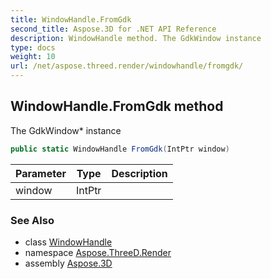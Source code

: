 ```yaml
---
title: WindowHandle.FromGdk
second_title: Aspose.3D for .NET API Reference
description: WindowHandle method. The GdkWindow instance
type: docs
weight: 10
url: /net/aspose.threed.render/windowhandle/fromgdk/
---
```

## WindowHandle.FromGdk method

The GdkWindow* instance

```csharp
public static WindowHandle FromGdk(IntPtr window)
```

| Parameter | Type | Description |
| --- | --- | --- |
| window | IntPtr |  |

### See Also

* class [WindowHandle](../)
* namespace [Aspose.ThreeD.Render](../../windowhandle/)
* assembly [Aspose.3D](../../../)



